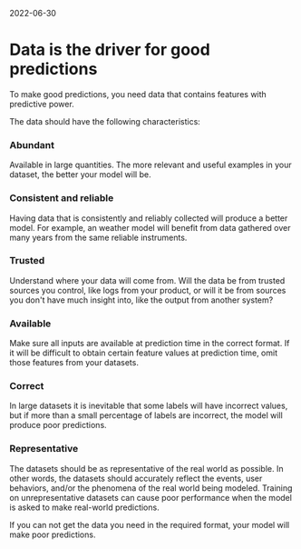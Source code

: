 2022-06-30

# Data is the driver for good predictions

To make good predictions, you need data that contains features with predictive power.

The data should have the following characteristics:

### Abundant
Available in large quantities.
The more relevant and useful examples in your dataset, the better your model will be.

### Consistent and reliable
Having data that is consistently and reliably collected will produce a better model. For example, an weather model will benefit from data gathered over many years from the same reliable instruments.

### Trusted
Understand where your data will come from. Will the data be from trusted sources you control, like logs from your product, or will it be from sources you don't have much insight into, like the output from another system?

### Available
Make sure all inputs are available at prediction time in the correct format. If it will be difficult to obtain certain feature values at prediction time, omit those features from your datasets.

### Correct
In large datasets it is inevitable that some labels will have incorrect values, but if more than a small percentage of labels are incorrect, the model will produce poor predictions.

### Representative
The datasets should be as representative of the real world as possible. In other words, the datasets should accurately reflect the events, user behaviors, and/or the phenomena of the real world being modeled.
Training on unrepresentative datasets can cause poor performance when the model is asked to make real-world predictions.

If you can not get the data you need in the required format, your model will make poor predictions.

